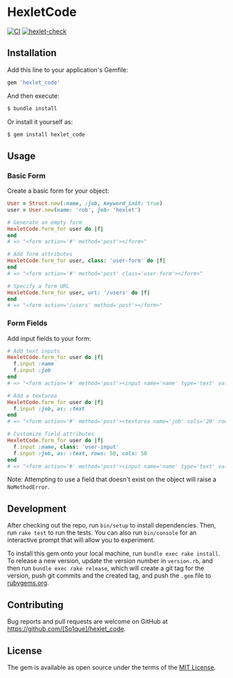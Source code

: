 # HexletCode

[![CI](https://github.com/So1que/rails-project-63/actions/workflows/lint.yml/badge.svg)](https://github.com/So1que/rails-project-63/actions/workflows/lint.yml)
[![hexlet-check](https://github.com/So1que/rails-project-63/actions/workflows/hexlet-check.yml/badge.svg)](https://github.com/So1que/rails-project-63/actions/workflows/hexlet-check.yml)

## Installation

Add this line to your application's Gemfile:

```ruby
gem 'hexlet_code'
```

And then execute:

```bash
$ bundle install
```

Or install it yourself as:

```bash
$ gem install hexlet_code
```

## Usage

### Basic Form

Create a basic form for your object:

```ruby
User = Struct.new(:name, :job, keyword_init: true)
user = User.new(name: 'rob', job: 'hexlet')

# Generate an empty form
HexletCode.form_for user do |f|
end
# => "<form action='#' method='post'></form>"

# Add form attributes
HexletCode.form_for user, class: 'user-form' do |f|
end
# => "<form action='#' method='post' class='user-form'></form>"

# Specify a form URL
HexletCode.form_for user, url: '/users' do |f|
end
# => "<form action='/users' method='post'></form>"
```

### Form Fields

Add input fields to your form:

```ruby
# Add text inputs
HexletCode.form_for user do |f|
  f.input :name
  f.input :job
end
# => "<form action='#' method='post'><input name='name' type='text' value='rob'><input name='job' type='text' value='hexlet'></form>"

# Add a textarea
HexletCode.form_for user do |f|
  f.input :job, as: :text
end
# => "<form action='#' method='post'><textarea name='job' cols='20' rows='40'>hexlet</textarea></form>"

# Customize field attributes
HexletCode.form_for user do |f|
  f.input :name, class: 'user-input'
  f.input :job, as: :text, rows: 50, cols: 50
end
# => "<form action='#' method='post'><input name='name' type='text' value='rob' class='user-input'><textarea name='job' cols='50' rows='50'>hexlet</textarea></form>"
```

Note: Attempting to use a field that doesn't exist on the object will raise a `NoMethodError`.

## Development

After checking out the repo, run `bin/setup` to install dependencies. Then, run `rake test` to run the tests. You can also run `bin/console` for an interactive prompt that will allow you to experiment.

To install this gem onto your local machine, run `bundle exec rake install`. To release a new version, update the version number in `version.rb`, and then run `bundle exec rake release`, which will create a git tag for the version, push git commits and the created tag, and push the `.gem` file to [rubygems.org](https://rubygems.org).

## Contributing

Bug reports and pull requests are welcome on GitHub at https://github.com/[So1que]/hexlet_code.

## License

The gem is available as open source under the terms of the [MIT License](https://opensource.org/licenses/MIT).
